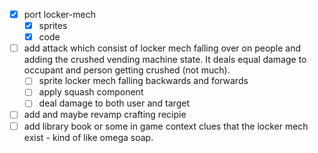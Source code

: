 - [x] port locker-mech
  - [x] sprites
  - [x] code
- [  ] add attack which consist of locker mech falling over on people and adding the crushed vending machine state. It deals equal damage to occupant and person getting crushed (not much).
	- [  ]  sprite locker mech falling backwards and forwards
	- [  ] apply squash component
	- [  ] deal damage to both user and target
- [  ] add and maybe revamp crafting recipie
- [  ] add library book or some in game context clues that the locker mech exist - kind of like omega soap.
